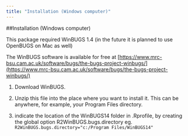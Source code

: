 ```yaml
---
title: "Installation (Windows computer)"
---
```


##Installation (Windows computer)

This package required WinBUGS 1.4 (in the future it is planned to use OpenBUGS on Mac as well)

The WinBUGS software is available for free at [https://www.mrc-bsu.cam.ac.uk/software/bugs/the-bugs-project-winbugs/](https://www.mrc-bsu.cam.ac.uk/software/bugs/the-bugs-project-winbugs/)

1. Download WinBUGS. 

2. Unzip this file into the place where you want to install it. This can be anywhere, for example, your Program Files directory. 

3. indicate the location of the WinBUGS14 folder in .Rprofile, by creating the global option R2WinBUGS.bugs.directory 
eg.  `R2WinBUGS.bugs.directory="c:/Program Files/WinBUGS14"`
